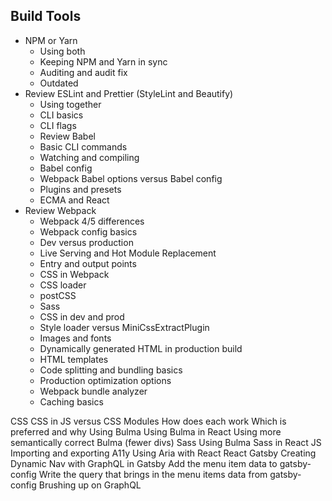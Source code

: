 ## Build Tools
- NPM or Yarn
    - Using both
    - Keeping NPM and Yarn in sync
    - Auditing and audit fix
    - Outdated
- Review ESLint and Prettier (StyleLint and Beautify)
    - Using together
    - CLI basics
    - CLI flags
    - Review Babel
    - Basic CLI commands
    - Watching and compiling
    - Babel config
    - Webpack Babel options versus Babel config
    - Plugins and presets
    - ECMA and React
- Review Webpack
    - Webpack 4/5 differences
    - Webpack config basics
    - Dev versus production
    - Live Serving and Hot Module Replacement
    - Entry and output points
    - CSS in Webpack
    - CSS loader
    - postCSS 
    - Sass
    - CSS in dev and prod
    - Style loader versus MiniCssExtractPlugin 
    - Images and fonts
    - Dynamically generated HTML in production build
    - HTML templates
    - Code splitting and bundling basics
    - Production optimization options
    - Webpack bundle analyzer
    - Caching basics


CSS
CSS in JS versus CSS Modules
How does each work
Which is preferred and why
Using Bulma
Using Bulma in React
Using more semantically correct Bulma (fewer divs)
Sass
Using Bulma Sass in React
JS
Importing and exporting
A11y
Using Aria with React
React
Gatsby
Creating Dynamic Nav with GraphQL in Gatsby
Add the menu item data to gatsby-config
Write the query that brings in the menu items data from gatsby-config
Brushing up on GraphQL
